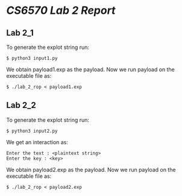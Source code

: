 # *CS6570 Lab 2 Report*

## Lab 2_1

To generate the explot string run:

```
$ python3 input1.py
```
We obtain payload1.exp as the payload.
Now we run payload on the executable file as:

```
$ ./lab_2_rop < payload1.exp
```

## Lab 2_2
To generate the explot string run:
```
$ python3 input2.py
```
We get an interaction as:
```
Enter the text : <plaintext string>
Enter the key : <key>
```
We obtain payload2.exp as the payload.
Now we run payload on the executable file as:

```
$ ./lab_2_rop < payload2.exp
```